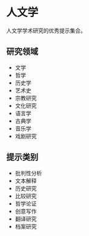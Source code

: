 # 人文学

人文学学术研究的优秀提示集合。

## 研究领域
- 文学
- 哲学
- 历史学
- 艺术史
- 宗教研究
- 文化研究
- 语言学
- 古典学
- 音乐学
- 戏剧研究

## 提示类别
- 批判性分析
- 文本解释
- 历史研究
- 比较研究
- 哲学论证
- 创意写作
- 翻译研究
- 档案研究